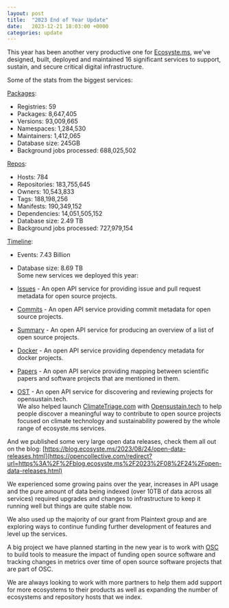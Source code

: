 ```yaml
---
layout: post
title:  "2023 End of Year Update"
date:   2023-12-21 18:03:00 +0000
categories: update
---
```


This year has been another very productive one for [Ecosyste.ms](https://opencollective.com/redirect?url=https%3A%2F%2Fecosyste.ms%2F), we've designed, built, deployed and maintained 16 significant services to support, sustain, and secure critical digital infrastructure.

Some of the stats from the biggest services:

[Packages](https://opencollective.com/redirect?url=https%3A%2F%2Fpackages.ecosyste.ms%2F):

-   Registries: 59
-   Packages: 8,647,405
-   Versions: 93,009,665
-   Namespaces: 1,284,530
-   Maintainers: 1,412,065
-   Database size: 245GB
-   Background jobs processed: 688,025,502

[Repos](https://opencollective.com/redirect?url=https%3A%2F%2Frepos.ecosyste.ms%2F):

-   Hosts: 784
-   Repositories: 183,755,645
-   Owners: 10,543,833
-   Tags: 188,198,256
-   Manifests: 190,349,152
-   Dependencies: 14,051,505,152
-   Database size: 2.49 TB
-   Background jobs processed: 727,979,154

[Timeline](https://opencollective.com/redirect?url=https%3A%2F%2Ftimeline.ecosyste.ms):

-   Events: 7.43 Billion
-   Database size: 8.69 TB\
Some new services we deployed this year:

-   [Issues](https://opencollective.com/redirect?url=https%3A%2F%2Fissues.ecosyste.ms%2F) - An open API service for providing issue and pull request metadata for open source projects. 
-   [Commits](https://opencollective.com/redirect?url=https%3A%2F%2Fcommits.ecosyste.ms%2F) - An open API service providing commit metadata for open source projects. 
-   [Summary](https://opencollective.com/redirect?url=https%3A%2F%2Fsummary.ecosyste.ms%2F) - An open API service for producing an overview of a list of open source projects. 
-   [Docker](https://opencollective.com/redirect?url=https%3A%2F%2Fdocker.ecosyste.ms%2F) - An open API service providing dependency metadata for docker projects. 
-   [Papers](https://opencollective.com/redirect?url=https%3A%2F%2Fpapers.ecosyste.ms%2F) - An open API service providing mapping between scientific papers and software projects that are mentioned in them. 
-   [OST](https://opencollective.com/redirect?url=https%3A%2F%2Fost.ecosyste.ms%2F) - An open API service for discovering and reviewing projects for opensustain.tech.\
We also helped launch [ClimateTriage.com](https://opencollective.com/redirect?url=https%3A%2F%2Fclimatetriage.com%2F) with [Opensustain.tech](https://opencollective.com/redirect?url=https%3A%2F%2Fopensustain.tech) to help people discover a meaningful way to contribute to open source projects focused on climate technology and sustainability powered by the whole range of ecosyste.ms services.

And we published some very large open data releases, check them all out on the blog: [https://blog.ecosyste.ms/2023/08/24/open-data-releases.html](https://opencollective.com/redirect?url=https%3A%2F%2Fblog.ecosyste.ms%2F2023%2F08%2F24%2Fopen-data-releases.html)

We experienced some growing pains over the year, increases in API usage and the pure amount of data being indexed (over 10TB of data across all services) required upgrades and changes to infrastructure to keep it running well but things are quite stable now.

We also used up the majority of our grant from Plaintext group and are exploring ways to continue funding further development of features and level up the services.

A big project we have planned starting in the new year is to work with [OSC](https://opencollective.com/opensource) to build tools to measure the impact of funding open source software and tracking changes in metrics over time of open source software projects that are part of OSC.

We are always looking to work with more partners to help them add support for more ecosystems to their products as well as expanding the number of ecosystems and repository hosts that we index.